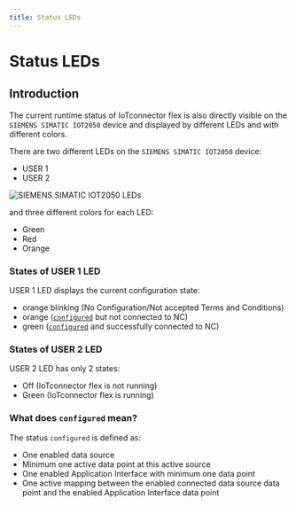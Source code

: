 ```yaml
---
title: Status LEDs
---
```


# Status LEDs

## Introduction

The current runtime status of IoTconnector flex is also directly visible on the `SIEMENS SIMATIC IOT2050` device and displayed by different LEDs and with different colors.

There are two different LEDs on the `SIEMENS SIMATIC IOT2050` device:

- USER 1
- USER 2

![SIEMENS SIMATIC IOT2050 LEDs](/img/IoT2050Leds.png)

and three different colors for each LED:

- Green
- Red
- Orange

### States of USER 1 LED

USER 1 LED displays the current configuration state:

- orange blinking (No Configuration/Not accepted Terms and Conditions)
- orange ([`configured`](LedStatusDisplay.md#what-does-configured-mean) but not connected to NC)
- green ([`configured`](LedStatusDisplay.md#what-does-configured-mean) and successfully connected to NC)

### States of USER 2 LED

USER 2 LED has only 2 states:

- Off (IoTconnector flex is not running)
- Green (IoTconnector flex is running)

### What does `configured` mean?

The status `configured` is defined as:

- One enabled data source
- Minimum one active data point at this active source
- One enabled Application Interface with minimum one data point
- One active mapping between the enabled connected data source data point and the enabled Application Interface data point
